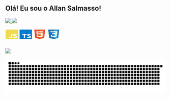## Olá! Eu sou o Allan Salmasso!
 <div style="width:100%">
  <a href="https://github.com/salmasso08">
  <img height="180em" src="https://github-readme-stats.vercel.app/api?username=salmasso08&show_icons=true&theme=dracula&include_all_commits=true&count_private=true"/>
  <img height="180em" src="https://github-readme-stats.vercel.app/api/top-langs/?username=salmasso08&layout=compact&langs_count=16&theme=dracula"/>
</div>
<div style="width:100%"><br>
  <img align="center" alt="Allan-JS" height="30" width="40" src="https://raw.githubusercontent.com/devicons/devicon/master/icons/javascript/javascript-plain.svg">
  <img align="center" alt="Allan-TS" height="30" width="40" src="https://raw.githubusercontent.com/devicons/devicon/master/icons/typescript/typescript-plain.svg">
  <img align="center" alt="Allan-HTML" height="30" width="40" src="https://raw.githubusercontent.com/devicons/devicon/master/icons/html5/html5-original.svg">
  <img align="center" alt="Allan-CSS" height="30" width="40" src="https://raw.githubusercontent.com/devicons/devicon/master/icons/css3/css3-original.svg"
       
</div>  
 
 ##
 
<div> 
 
  <a href="https://www.linkedin.com/in/allan-salmasso-61757069/" target="_blank"><img src="https://img.shields.io/badge/-LinkedIn-%230077B5?style=for-the-badge&logo=linkedin&logoColor=white" target="_blank"></a> 
 
  ![Snake animation](https://github.com/salmasso08/salmasso08/blob/output/github-contribution-grid-snake.svg)
 
</div>

